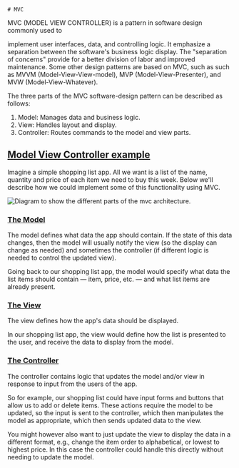 	# MVC 
MVC (MODEL VIEW CONTROLLER) is a pattern in software design commonly used to 

implement user interfaces, data, and controlling logic. It emphasize  a separation between
the software's business logic  display. The "separation of concerns"  provide for a better division
of labor and improved maintenance. Some other design patterns are based on MVC, such as such as MVVM (Model-View-View-model), MVP (Model-View-Presenter), and MVW (Model-View-Whatever).

The three parts of the MVC software-design pattern can be described as follows:

1. Model: Manages data and business logic.
2. View: Handles layout and display.
3. Controller: Routes commands to the model and view parts.

## [Model View Controller example](https://developer.mozilla.org/en-US/docs/Glossary/MVC#model_view_controller_example)

Imagine a simple shopping list app. All we want is a list of the name, quantity and price of each item we need to buy this week. Below we'll describe how we could implement some of this functionality using MVC.

![Diagram to show the different parts of the mvc architecture.](https://developer.mozilla.org/en-US/docs/Glossary/MVC/model-view-controller-light-blue.png)

### [The Model](https://developer.mozilla.org/en-US/docs/Glossary/MVC#the_model)

The model defines what data the app should contain. If the state of this data changes, then the model will usually notify the view (so the display can change as needed) and sometimes the controller (if different logic is needed to control the updated view).

Going back to our shopping list app, the model would specify what data the list items should contain — item, price, etc. — and what list items are already present.

### [The View](https://developer.mozilla.org/en-US/docs/Glossary/MVC#the_view)

The view defines how the app's data should be displayed.

In our shopping list app, the view would define how the list is presented to the user, and receive the data to display from the model.

### [The Controller](https://developer.mozilla.org/en-US/docs/Glossary/MVC#the_controller)

The controller contains logic that updates the model and/or view in response to input from the users of the app.

So for example, our shopping list could have input forms and buttons that allow us to add or delete items. These actions require the model to be updated, so the input is sent to the controller, which then manipulates the model as appropriate, which then sends updated data to the view.

You might however also want to just update the view to display the data in a different format, e.g., change the item order to alphabetical, or lowest to highest price. In this case the controller could handle this directly without needing to update the model.
